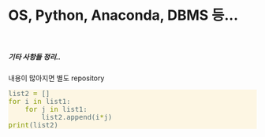 # OS, Python, Anaconda, DBMS 등...
</br>

##### 기타 사항들 정리..
내용이 많아지면 별도 repository

<pre style="background:#fdf6e3;color:#586e75">list2 <span style="color:#859900">=</span> []
<span style="color:#859900">for</span> i <span style="color:#859900">in</span> list1:
    <span style="color:#859900">for</span> j <span style="color:#859900">in</span> list1:
        list2.append(i<span style="color:#859900">*</span>j)
<span style="color:#859900">print</span>(list2)
</pre>
